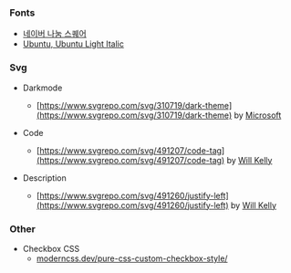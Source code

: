 ### Fonts

- [네이버 나눔 스퀘어](https://hangeul.naver.com/font)
- [Ubuntu, Ubuntu Light Italic](https://fonts.google.com/specimen/Ubuntu)

### Svg

- Darkmode
  - [https://www.svgrepo.com/svg/310719/dark-theme](https://www.svgrepo.com/svg/310719/dark-theme) by [Microsoft](https://github.com/microsoft/fluentui-system-icons)

- Code
  - [https://www.svgrepo.com/svg/491207/code-tag](https://www.svgrepo.com/svg/491207/code-tag) by [Will Kelly](https://www.svgrepo.com/author/Will%20Kelly/)

- Description
  - [https://www.svgrepo.com/svg/491260/justify-left](https://www.svgrepo.com/svg/491260/justify-left) by [Will Kelly](https://www.svgrepo.com/author/Will%20Kelly/)

### Other

- Checkbox CSS
  - [moderncss.dev/pure-css-custom-checkbox-style/](https://moderncss.dev/pure-css-custom-checkbox-style/)

